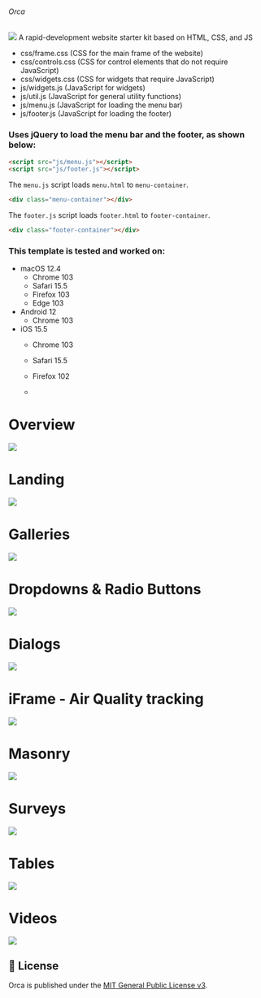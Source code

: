 ######  Orca
![](https://github.com/KarmaScripter/BudgetWeb/blob/main/img/BudgetWeb.png)
A rapid-development website starter kit based on HTML, CSS, and JS
- css/frame.css (CSS for the main frame of the website)
- css/controls.css (CSS for control elements that do not require JavaScript)
- css/widgets.css (CSS for widgets that require JavaScript)
- js/widgets.js (JavaScript for widgets)
- js/util.js (JavaScript for general utility functions)
- js/menu.js (JavaScript for loading the menu bar)
- js/footer.js (JavaScript for loading the footer)

### Uses jQuery to load the menu bar and the footer, as shown below:
```html
<script src="js/menu.js"></script>
<script src="js/footer.js"></script>
```
The `menu.js` script loads `menu.html` to `menu-container`.
```html
<div class="menu-container"></div>
```
The `footer.js` script loads `footer.html` to `footer-container`.
```html
<div class="footer-container"></div>
```

### This template is tested and worked on:
- macOS 12.4
  - Chrome 103
  - Safari 15.5
  - Firefox 103
  - Edge 103
- Android 12
  - Chrome 103
- iOS 15.5
  - Chrome 103
  - Safari 15.5
  - Firefox 102
 
  - 

# Overview
![](https://github.com/KarmaScripter/BudgetWeb/blob/main/etc/github/Overview.gif)


# Landing
![](https://github.com/KarmaScripter/BudgetWeb/blob/main/etc/github/Overview.PNG)

# Galleries
![](https://github.com/KarmaScripter/BudgetWeb/blob/main/etc/github/Gallery.PNG)

# Dropdowns & Radio Buttons
![](https://github.com/KarmaScripter/BudgetWeb/blob/main/etc/github/Dropdowns.PNG)

# Dialogs
![](https://github.com/KarmaScripter/BudgetWeb/blob/main/etc/github/Dialogs.PNG)

# iFrame - Air Quality tracking
![](https://github.com/KarmaScripter/BudgetWeb/blob/main/etc/github/Iframe.PNG)

# Masonry
![](https://github.com/KarmaScripter/BudgetWeb/blob/main/etc/github/Masonry.PNG)

# Surveys
![](https://github.com/KarmaScripter/BudgetWeb/blob/main/etc/github/Surveys.PNG)

# Tables
![](https://github.com/KarmaScripter/BudgetWeb/blob/main/etc/github/Tables.PNG)

# Videos
![](https://github.com/KarmaScripter/BudgetWeb/blob/main/etc/github/Video.PNG)

## 📝 License

Orca is published under the [MIT General Public License v3](https://github.com/is-leeroy-jenkins/Orca/blob/main/LICENSE).


